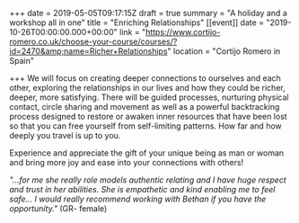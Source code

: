 +++
date = 2019-05-05T09:17:15Z
draft = true
summary = "A holiday and a workshop all in one"
title = "Enriching Relationships"
[[event]]
date = "2019-10-26T00:00:00.000+00:00"
link = "https://www.cortijo-romero.co.uk/choose-your-course/courses/?id=2470&amp;name=Richer+Relationships"
location = "Cortijo Romero in Spain"

+++
We will focus on creating deeper connections to ourselves and each other, exploring the relationships in our lives and how they could be richer, deeper, more satisfying. There will be guided processes, nurturing physical contact, circle sharing and movement as well as a powerful backtracking process designed to restore or awaken inner resources that have been lost so that you can free yourself from self-limiting patterns. How far and how deeply you travel is up to you.

Experience and appreciate the gift of your unique being as man or woman and bring more joy and ease into your connections with others!

_"...for me she really role models authentic relating and I have huge respect and trust in her abilities. She is empathetic and kind enabling me to feel safe...  I would really recommend working with Bethan if you have the opportunity."_ (GR- female)